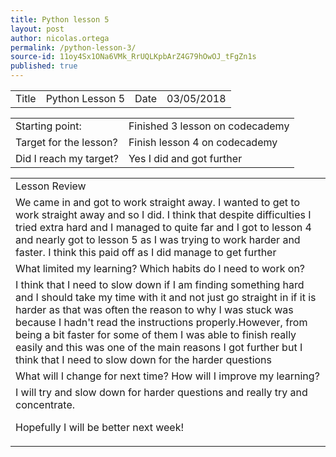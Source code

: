 ```yaml
---
title: Python lesson 5
layout: post
author: nicolas.ortega
permalink: /python-lesson-3/
source-id: 11oy4Sx1ONa6VMk_RrUQLKpbArZ4G79hOwOJ_tFgZn1s
published: true
---
```

<table>
  <tr>
    <td>Title</td>
    <td>Python
Lesson 5</td>
    <td>Date</td>
    <td>03/05/2018</td>
  </tr>
</table>


<table>
  <tr>
    <td>Starting point:</td>
    <td>Finished 3 lesson on codecademy</td>
  </tr>
  <tr>
    <td>Target for the lesson?</td>
    <td>Finish lesson 4 on codecademy</td>
  </tr>
  <tr>
    <td>Did I reach my target? 
</td>
    <td>Yes I did and got further</td>
  </tr>
</table>


<table>
  <tr>
    <td>Lesson Review</td>
  </tr>
  <tr>
    <td>We came in and got to work straight away. I wanted to get to work straight away and so I did. I think that despite difficulties I tried extra hard and I managed to quite far and I got to lesson 4 and nearly got to lesson 5 as I was trying to work harder and faster. I think this paid off as I did manage to get further
</td>
  </tr>
  <tr>
    <td>What limited my learning? Which habits do I need to work on? </td>
  </tr>
  <tr>
    <td>I think that I need to slow down if I am finding something hard and I should take my time with it and not just go straight in if it is harder as that was often the reason to why I was stuck was because I hadn't read the instructions properly.However, from being a bit faster for some of them I was able to finish really easily and this was one of the main reasons I got further but I think that I need to slow down for the harder questions</td>
  </tr>
  <tr>
    <td>What will I change for next time? How will I improve my learning?</td>
  </tr>
  <tr>
    <td>I will try and slow down for harder questions and really try and concentrate.

Hopefully I will be better next week!</td>
  </tr>
</table>



